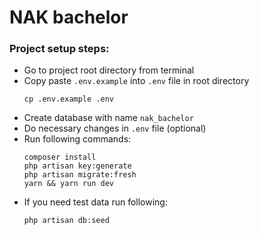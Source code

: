# NAK bachelor 

### Project setup steps:

- Go to project root directory from terminal
- Copy paste `.env.example` into `.env` file in root directory
  ```shell
  cp .env.example .env
  ```
- Create database with name `nak_bachelor`
- Do necessary changes in `.env` file (optional)
- Run following commands:
  ```shell
  composer install
  php artisan key:generate
  php artisan migrate:fresh
  yarn && yarn run dev
  ```
- If you need test data run following:
  ```shell
  php artisan db:seed
  ```
